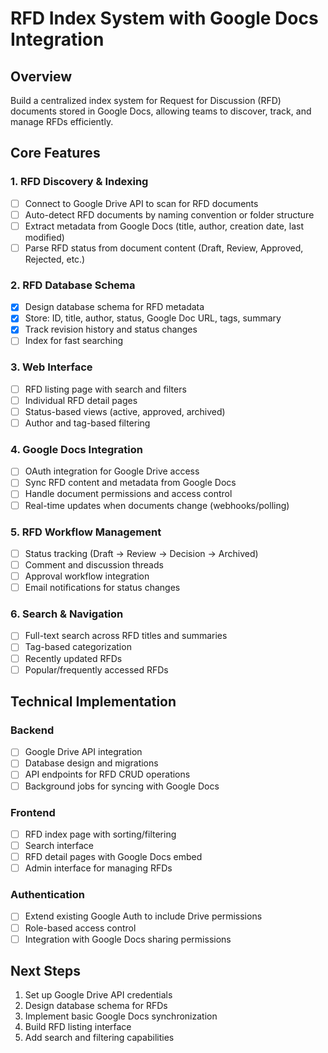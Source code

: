 # RFD Index System with Google Docs Integration

## Overview
Build a centralized index system for Request for Discussion (RFD) documents stored in Google Docs, allowing teams to discover, track, and manage RFDs efficiently.

## Core Features

### 1. RFD Discovery & Indexing
- [ ] Connect to Google Drive API to scan for RFD documents
- [ ] Auto-detect RFD documents by naming convention or folder structure
- [ ] Extract metadata from Google Docs (title, author, creation date, last modified)
- [ ] Parse RFD status from document content (Draft, Review, Approved, Rejected, etc.)

### 2. RFD Database Schema
- [x] Design database schema for RFD metadata
- [x] Store: ID, title, author, status, Google Doc URL, tags, summary
- [x] Track revision history and status changes
- [ ] Index for fast searching

### 3. Web Interface
- [ ] RFD listing page with search and filters
- [ ] Individual RFD detail pages
- [ ] Status-based views (active, approved, archived)
- [ ] Author and tag-based filtering

### 4. Google Docs Integration
- [ ] OAuth integration for Google Drive access
- [ ] Sync RFD content and metadata from Google Docs
- [ ] Handle document permissions and access control
- [ ] Real-time updates when documents change (webhooks/polling)

### 5. RFD Workflow Management
- [ ] Status tracking (Draft → Review → Decision → Archived)
- [ ] Comment and discussion threads
- [ ] Approval workflow integration
- [ ] Email notifications for status changes

### 6. Search & Navigation
- [ ] Full-text search across RFD titles and summaries
- [ ] Tag-based categorization
- [ ] Recently updated RFDs
- [ ] Popular/frequently accessed RFDs

## Technical Implementation

### Backend
- [ ] Google Drive API integration
- [ ] Database design and migrations
- [ ] API endpoints for RFD CRUD operations
- [ ] Background jobs for syncing with Google Docs

### Frontend
- [ ] RFD index page with sorting/filtering
- [ ] Search interface
- [ ] RFD detail pages with Google Docs embed
- [ ] Admin interface for managing RFDs

### Authentication
- [ ] Extend existing Google Auth to include Drive permissions
- [ ] Role-based access control
- [ ] Integration with Google Docs sharing permissions

## Next Steps
1. Set up Google Drive API credentials
2. Design database schema for RFDs
3. Implement basic Google Docs synchronization
4. Build RFD listing interface
5. Add search and filtering capabilities